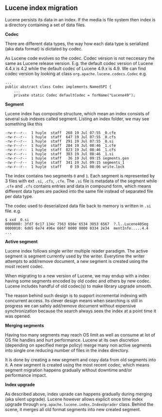 ## Lucene index migration

Lucene persists its data in an index. If the media is file system then index is a directory containing a set of data files. 

**Codec**

There are different data types, the way how each data type is serialized (aka data format) is dictated by codec. 

As Lucene code evolves so the codec. Codec version is not neccesary the same as Lucene release version. 
E.g. the default codec version of Lucene 4.4.x is 4.2 while the default codec of Lucene 4.9.x is 4.9. We can find codec version by looking at class `org.apache.lucene.codecs.Codec`  e.g.

    ...
    public abstract class Codec implements NamedSPI {
        ...
        private static Codec defaultCodec = forName("Lucene49");

**Segment**

Lucene index has composite structure, which mean an index consists of several sub indexes called segment. Listing an index folder, we may see something like this

    -rw-r--r--  1 huyle  staff  268 19 Jul 07:55 _0.cfe
    -rw-r--r--  1 huyle  staff  647 19 Jul 07:55 _0.cfs
    -rw-r--r--  1 huyle  staff  291 19 Jul 07:55 _0.si
    -rw-r--r--  1 huyle  staff  284 19 Jul 08:46 _1.cfe
    -rw-r--r--  1 huyle  staff  823 19 Jul 08:46 _1.cfs
    -rw-r--r--  1 huyle  staff  303 19 Jul 08:46 _1.si
    -rw-r--r--  1 huyle  staff   36 19 Jul 09:15 segments.gen
    -rw-r--r--  1 huyle  staff  341 19 Jul 09:15 segments_1
    -rw-r--r--  1 huyle  staff    0 19 Jul 08:06 write.lock

The index contains two segments `0` and `1`. Each segment is represented by 3 files with ext `.si`, `.cfs`, `.cfe`. The `.si` file is metadata of the segment while `.cfe` and `.cfs` contains entries and data in compound form, which means different data types are packed into the same file instead of separated file per data type.

The codec used to deserialized data file back to memory is written in `.si` file. e.g.

    $ xxd _0.si
    0000000: 3fd7 6c17 134c 7563 656e 6534 3053 6567  ?.l..Lucene40Seg
    0000010: 6d65 6e74 496e 666f 0000 0000 0334 2e34  mentInfo.....4.4
    ...

**Active segment**

Lucene index follows single writer multiple reader paradigm. The active segment is segment currently used by the writer. Everytime the writer attempts to add/remove document, a new segment is created using the most recent codec.

When migrating to a new version of Lucene, we may endup with a index having some segments encoded by old codec and others by new codec. Lucene includes handful of old codec(s) to make library upgrade smooth.

The reason behind such design is to support incremental indexing with concurrent access. Its clever design means when searching is still in progress we can safely add/remove document without expensive synchronization because the search always sees the index at a point time it was opened.

**Merging segments**

Having too many segments may reach OS limit as well as consume at lot of OS file handles and hurt performance. Lucene at its own discretion (depending on specified merge policy) merge many non active segments into single one reducing number of files in the index directory.

It is done by creating a new segment and copy data from old segments into it. A new segment is created using the most recent codec, which means segment migration happens gradually without downtime and/or performance impact. 

**Index upgrade**

As described above, index uprade can happens gradually during merging (aka silent upgrade). Lucene however allows explicit once time index upgrade through `org.apache.lucene.index.IndexUprader` class. Behind the scene, it merges all old format segments into new created segment.



